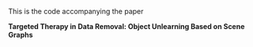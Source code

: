 This is the code accompanying the paper

**Targeted Therapy in Data Removal: Object Unlearning Based on Scene Graphs**
